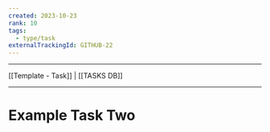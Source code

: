 ```yaml
---
created: 2023-10-23
rank: 10
tags:
  - type/task
externalTrackingId: GITHUB-22
---
```

---

[[Template - Task]] | [[TASKS DB]]

---
# Example Task Two
